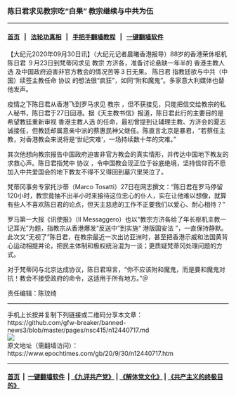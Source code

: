 ### 陈日君求见教宗吃“白果” 教宗继续与中共为伍
------------------------

#### [首页](https://github.com/gfw-breaker/banned-news3/blob/master/README.md) &nbsp;&nbsp;|&nbsp;&nbsp; [法轮功真相](https://github.com/begood0513/basic/blob/master/README.md)  &nbsp;&nbsp;|&nbsp;&nbsp; [手把手翻墙教程](https://github.com/gfw-breaker/guides/wiki)  &nbsp;&nbsp;|&nbsp;&nbsp; [一键翻墙软件](https://github.com/gfw-breaker/nogfw/blob/master/README.md)  



<div><p>
 【大纪元2020年09月30日讯】（大纪元记者晨曦香港报导）88岁的香港荣休枢机
 <ok href="https://www.epochtimes.com/gb/tag/%E9%99%88%E6%97%A5%E5%90%9B.html">
  陈日君
 </ok>
 ９月23日到梵蒂冈求见
 <ok href="https://www.epochtimes.com/gb/tag/%E6%95%99%E5%AE%97.html">
  教宗
 </ok>
 方济各，准备讨论悬缺一年半的
 <ok href="https://www.epochtimes.com/gb/tag/%E9%A6%99%E6%B8%AF%E4%B8%BB%E6%95%99%E4%BA%BA%E9%80%89.html">
  香港主教人选
 </ok>
 及中国政府迫害非官方教会的情况苦等３日无果。
 <ok href="https://www.epochtimes.com/gb/tag/%E9%99%88%E6%97%A5%E5%90%9B.html">
  陈日君
 </ok>
 指教廷欲与中共（中国）续签主教任命
 <ok href="https://www.epochtimes.com/gb/tag/%E5%8D%8F%E8%AE%AE.html">
  协议
 </ok>
 的想法很“疯狂”，如同“附和魔鬼”。多家意大利媒体也替他发声。
</p>
<p>
 疫情之下陈日君从香港飞到罗马求见
 <ok href="https://www.epochtimes.com/gb/tag/%E6%95%99%E5%AE%97.html">
  教宗
 </ok>
 ，但不获接见，只能把信交给教宗的私人秘书，陈日君于27日回港。据《天主教书信》报道，陈日君此行的主要目的是希望教廷重新审视
 <ok href="https://www.epochtimes.com/gb/tag/%E9%A6%99%E6%B8%AF%E4%B8%BB%E6%95%99%E4%BA%BA%E9%80%89.html">
  香港主教人选
 </ok>
 的任命，最初曾提到让辅理主教、方济会的夏志诚接任，但教廷却属意亲中派的蔡惠民神父继任。陈直言北京是暴君，“若蔡任主教，对香港教会来说将是‘世纪灾难’，一场持续数十年的灾难。”
</p>
<p>
 其次他想向教宗报告中国政府迫害非官方教会的真实情形，并传达中国地下教友的求救心声。陈日君指梵中
 <ok href="https://www.epochtimes.com/gb/tag/%E5%8D%8F%E8%AE%AE.html">
  协议
 </ok>
 ，令中国教会现正位于谷底绝境，坚持信仰而不愿加入中共爱国会的地下教友不得不又得回到墓穴里哭泣了。
</p>
<p>
 梵蒂冈事务专家托沙蒂（Marco Tosatti）27日在网志撰文：“陈日君在罗马停留120小时，教宗竟抽不出半小时来接待这位忠心的仆人，实在让他难以想像，就算有些人不喜欢陈日君的论点，但天主慈悲的工作不正要我们以爱心、耐心相待？”
</p>
<p>
 罗马第一大报《讯使报》（Il Messaggero）也以“教宗方济各给了年长枢机主教一记耳光”为题，指教宗从香港爆发“反送中”到实施“
 <ok href="https://www.epochtimes.com/gb/tag/%E6%B8%AF%E7%89%88%E5%9B%BD%E5%AE%89%E6%B3%95.html">
  港版国安法
 </ok>
 ”，一直保持静默。此次又“无视了”陈日君，在教宗最近一次出访亚洲时，甚至把香港示威和法国黄背心运动相提并论，把民主体制和极权统治混为一谈；更质疑梵蒂冈处理问题的方式。
</p>
<p>
 对于梵蒂冈与北京达成协议，陈日君坦言，“你不应该附和魔鬼，而是要和魔鬼对抗！教会不接受政府的命令，这适用于所有地方。”＠
</p>
<p>
 责任编辑：陈玟绮
</p>
</div>
<hr/>
手机上长按并复制下列链接或二维码分享本文章：<br/>
https://github.com/gfw-breaker/banned-news3/blob/master/pages/nsc415/n12440717.md <br/>
<a href='https://github.com/gfw-breaker/banned-news3/blob/master/pages/nsc415/n12440717.md'><img src='https://github.com/gfw-breaker/banned-news3/blob/master/pages/nsc415/n12440717.md.png'/></a> <br/>
原文地址（需翻墙访问）：https://www.epochtimes.com/gb/20/9/30/n12440717.htm


------------------------
#### [首页](https://github.com/gfw-breaker/banned-news3/blob/master/README.md) &nbsp;|&nbsp; [一键翻墙软件](https://github.com/gfw-breaker/nogfw/blob/master/README.md) &nbsp;| [《九评共产党》](https://github.com/gfw-breaker/9ping.md/blob/master/README.md#九评之一评共产党是什么) | [《解体党文化》](https://github.com/gfw-breaker/jtdwh.md/blob/master/README.md) | [《共产主义的终极目的》](https://github.com/gfw-breaker/gczydzjmd.md/blob/master/README.md)


<img src='http://gfw-breaker.win/banned-news3/pages/nsc415/n12440717.md' width='0px' height='0px'/>